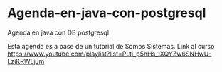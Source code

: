 # Agenda-en-java-con-postgresql
Agenda en java con DB postgresql

Esta agenda es a base de un tutorial de Somos Sistemas.
Link al curso
https://www.youtube.com/playlist?list=PLti_p5hHs_1XQYZw6SNHwU-LziKRWLjJm
